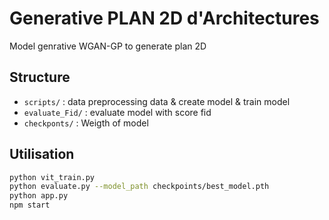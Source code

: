 # Generative PLAN 2D d'Architectures

Model genrative WGAN-GP to generate plan 2D  

## Structure
- `scripts/` : data preprocessing data & create model & train model
- `evaluate_Fid/` : evaluate model with score fid
- `checkponts/` : Weigth of model

## Utilisation
```bash
python vit_train.py
python evaluate.py --model_path checkpoints/best_model.pth
python app.py 
npm start